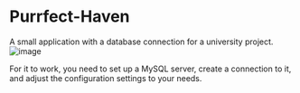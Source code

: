 # Purrfect-Haven
A small application with a database connection for a university project.
![image](https://github.com/user-attachments/assets/2c398674-4f5f-4ce5-b7ad-92de57ffbb97)

For it to work, you need to set up a MySQL server, create a connection to it, and adjust the configuration settings to your needs. 
